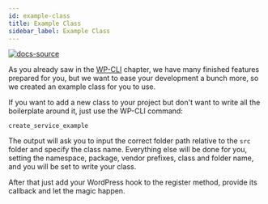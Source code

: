 ```yaml
---
id: example-class
title: Example Class
sidebar_label: Example Class
---
```


[![docs-source](https://img.shields.io/badge/source-eigthshift--libs-blue?style=for-the-badge&logo=php&labelColor=2a2a2a)](https://github.com/infinum/eightshift-libs)

As you already saw in the [WP-CLI](wp-cli) chapter, we have many finished features prepared for you, but we want to ease your development a bunch more, so we created an example class for you to use.

If you want to add a new class to your project but don't want to write all the boilerplate around it, just use the WP-CLI command:

`create_service_example`

The output will ask you to input the correct folder path relative to the `src` folder and specify the class name.
Everything else will be done for you, setting the namespace, package, vendor prefixes, class and folder name, and you will be set to write your class.

After that just add your WordPress hook to the register method, provide its callback and let the magic happen.

